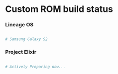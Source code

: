 # Custom ROM build status

### Lineage OS ###

```bash

# Samsung Galaxy S2

```

### Project Elixir ###

```bash

# Actively Preparing now...

```
